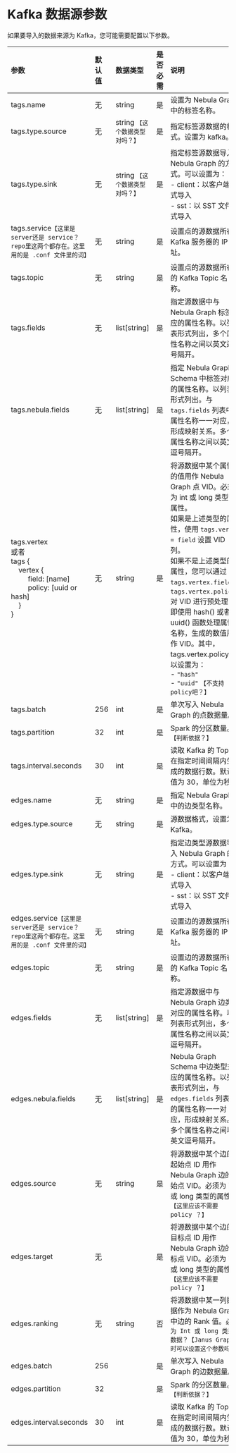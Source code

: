 # Kafka 数据源参数

如果要导入的数据来源为 Kafka，您可能需要配置以下参数。

| 参数 | 默认值 | 数据类型 | 是否必需 | 说明 |
| :--- | :--- | :--- | :--- | :--- |
| tags.name | 无 | string | 是 | 设置为 Nebula Graph 中的标签名称。 |
| tags.type.source | 无 | string `【这个数据类型对吗？】` | 是 | 指定标签源数据的格式。设置为 kafka。 |
| tags.type.sink | 无 | string `【这个数据类型对吗？】`| 是 | 指定标签源数据导入 Nebula Graph 的方式。可以设置为：<br />- client：以客户端形式导入<br />- sst：以 SST 文件格式导入 |
| tags.service`【这里是server还是 service？repo里这两个都存在。这里用的是 .conf 文件里的词】` | 无 | string | 是 | 设置点的源数据所在 Kafka 服务器的 IP 地址。 |
| tags.topic | 无 | string | 是 | 设置点的源数据所在的 Kafka Topic 名称。 |
| tags.fields | 无 | list[string] | 是 | 指定源数据中与 Nebula Graph 标签对应的属性名称。以列表形式列出，多个属性名称之间以英文逗号隔开。 |
| tags.nebula.fields | 无 | list[string] | 是 | 指定 Nebula Graph Schema 中标签对应的属性名称。以列表形式列出。与 `tags.fields` 列表中的属性名称一一对应，形成映射关系。多个属性名称之间以英文逗号隔开。 |
| tags.vertex <br />或者<br />tags {<br />    vertex {<br />         field: [name]<br />         policy: [uuid or hash]<br />    }<br />} | 无 | string | 是 | 将源数据中某个属性的值用作 Nebula Graph 点 VID。必须为 int 或 long 类型的属性。<br />如果是上述类型的属性，使用 `tags.vertex = field` 设置 VID 列。<br />如果不是上述类型的属性，您可以通过 `tags.vertex.field` 和 `tags.vertex.policy`  对 VID 进行预处理，即使用 hash() 或者 uuid() 函数处理属性名称，生成的数值用作 VID。其中，tags.vertex.policy 可以设置为：<br />- `"hash"`<br />- `"uuid"` `【不支持policy吧？】`|
| tags.batch | 256 | int | 是 | 单次写入 Nebula Graph 的点数据量。 |
| tags.partition | 32 | int | 是 | Spark 的分区数量。`【判断依据？】` |
| tags.interval.seconds | 30 | int | 是 | 读取 Kafka 的 Topic 在指定时间间隔内生成的数据行数。默认值为 30，单位为秒。 |
| edges.name | 无 | string | 是 | 指定 Nebula Graph 中的边类型名称。 |
| edges.type.source | 无 | string | 是 | 源数据格式，设置为 Kafka。 |
| edges.type.sink | 无 | string | 是 | 指定边类型源数据导入 Nebula Graph 的方式。可以设置为：<br />- client：以客户端形式导入<br />- sst：以 SST 文件格式导入 |
| edges.service`【这里是server还是 service？repo里这两个都存在。这里用的是 .conf 文件里的词】` | 无 | string | 是 | 设置边的源数据所在 Kafka 服务器的 IP 地址。 |
| edges.topic | 无 | string | 是 | 设置边的源数据所在的 Kafka Topic 名称。 |
| edges.fields | 无 | list[string] | 是 | 指定源数据中与 Nebula Graph 边类型对应的属性名称。以列表形式列出，多个属性名称之间以英文逗号隔开。 |
| edges.nebula.fields | 无 | list[string] | 是 | Nebula Graph Schema 中边类型对应的属性名称。以列表形式列出，与 `edges.fields` 列表中的属性名称一一对应，形成映射关系。多个属性名称之间以英文逗号隔开。 |
| edges.source | 无 | string | 是 | 将源数据中某个边的起始点 ID 用作 Nebula Graph 边的起始点 VID。必须为 int 或 long 类型的属性。`【这里应该不需要 policy ？】`|
| edges.target | 无 |  | 是 | 将源数据中某个边的目标点 ID 用作 Nebula Graph 边的目标点 VID。必须为 int 或 long 类型的属性。`【这里应该不需要 policy ？】` |
| edges.ranking | 无 | string | 否 | 将源数据中某一列数据作为 Nebula Graph 中边的 Rank 值。`必须为 Int 或 long 类型的数据？【Janus Graph 时可以设置这个参数吗？】` |
| edges.batch | 256 |  | 是 | 单次写入 Nebula Graph 的边数据量。 |
| edges.partition | 32 |  | 是 | Spark 的分区数量。`【判断依据？】` |
| edges.interval.seconds | 30 | int | 是 | 读取 Kafka 的 Topic 在指定时间间隔内生成的数据行数。默认值为 30，单位为秒。 |
